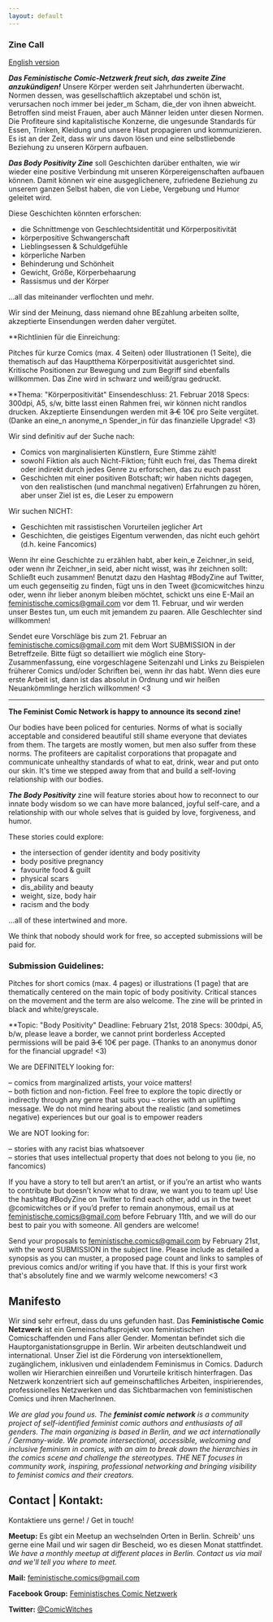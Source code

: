 ```yaml
---
layout: default
---
```

### Zine Call

[English version](#English)

***Das Feministische Comic-Netzwerk freut sich, das zweite Zine anzukündigen!*** 
Unsere Körper werden seit Jahrhunderten überwacht. Normen dessen, was gesellschaftlich akzeptabel und schön ist, verursachen noch immer bei jeder_m Scham, die_der von ihnen abweicht. Betroffen sind meist Frauen, aber auch Männer leiden unter diesen Normen. Die Profiteure sind kapitalistische Konzerne, die ungesunde Standards für Essen, Trinken, Kleidung und unsere Haut propagieren und kommunizieren. Es ist an der Zeit, dass wir uns davon lösen und eine selbstliebende Beziehung zu unseren Körpern aufbauen.

***Das Body Positivity Zine*** soll Geschichten darüber enthalten, wie wir wieder eine positive Verbindung mit unseren Körpereigenschaften aufbauen können. Damit können wir eine ausgeglichenere, zufriedene Beziehung zu unserem ganzen Selbst haben, die von Liebe, Vergebung und Humor geleitet wird.

Diese Geschichten könnten erforschen:
- die Schnittmenge von Geschlechtsidentität und Körperpositivität
- körperpositive Schwangerschaft
- Lieblingsessen & Schuldgefühle
- körperliche Narben
- Behinderung und Schönheit
- Gewicht, Größe, Körperbehaarung
- Rassismus und der Körper
    
...all das miteinander verflochten und mehr.

Wir sind der Meinung, dass niemand ohne BEzahlung arbeiten sollte, akzeptierte Einsendungen werden daher vergütet.

**Richtlinien für die Einreichung:

Pitches für kurze Comics (max. 4 Seiten) oder Illustrationen (1 Seite), die thematisch auf das Hauptthema Körperpositivität ausgerichtet sind. Kritische Positionen zur Bewegung und zum Begriff sind ebenfalls willkommen. Das Zine wird in schwarz und weiß/grau gedruckt. 

**Thema: "Körperpositivität"
Einsendeschluss: 21. Februar 2018
Specs: 300dpi, A5, s/w, bitte lasst einen Rahmen frei, wir können nicht randlos drucken.
Akzeptierte Einsendungen werden mit ~~3 €~~ 10€ pro Seite vergütet. (Danke an eine_n anonyme_n Spender_in für das finanzielle Upgrade! <3)

Wir sind definitiv auf der Suche nach:

- Comics von marginalisierten Künstlern, Eure Stimme zählt!    
- sowohl Fiktion als auch Nicht-Fiktion; fühlt euch frei, das Thema direkt oder indirekt durch jedes Genre zu erforschen, das zu euch passt
- Geschichten mit einer positiven Botschaft; wir haben nichts dagegen, von den realistischen (und manchmal negativen) Erfahrungen zu hören, aber unser Ziel ist es, die Leser zu empowern

Wir suchen NICHT:

- Geschichten mit rassistischen Vorurteilen jeglicher Art  
- Geschichten, die geistiges Eigentum verwenden, das nicht euch gehört (d.h. keine Fancomics)


Wenn ihr eine Geschichte zu erzählen habt, aber kein_e Zeichner_in seid, oder wenn ihr Zeichner_in seid, aber nicht wisst, was ihr zeichnen sollt: Schließt euch zusammen! Benutzt dazu den Hashtag #BodyZine auf Twitter, um euch gegenseitig zu finden, fügt uns in den Tweet @comicwitches hinzu oder, wenn ihr lieber anonym bleiben möchtet, schickt uns eine E-Mail an feministische.comics@gmail.com vor dem 11. Februar, und wir werden unser Bestes tun, um euch mit jemandem zu paaren. Alle Geschlechter sind willkommen!

Sendet eure Vorschläge bis zum 21. Februar an feministische.comics@gmail.com mit dem Wort SUBMISSION in der Betreffzeile. Bitte fügt so detailliert wie möglich eine Story-Zusammenfassung, eine vorgeschlagene Seitenzahl und Links zu Beispielen früherer Comics und/oder Schriften bei, wenn ihr das habt. Wenn dies eure erste Arbeit ist, dann ist das absolut in Ordnung und wir heißen Neuankömmlinge herzlich willkommen! <3

-------------------------------------------------------------------------------------------------------------------------------------
<a name="English"></a>

**The Feminist Comic Network is happy to announce its second zine!** 

Our bodies have been policed for centuries. Norms of what is socially acceptable and considered beautiful still shame everyone that deviates from them. The targets are mostly women, but men also suffer from these norms. The profiteers are capitalist corporations that propagate and communicate unhealthy standards of what to eat, drink, wear and put onto our skin. It's time we stepped away from that and build a self-loving relationship with our bodies.

***The Body Positivity*** zine will feature stories about how to reconnect to our innate body wisdom so we can have more balanced, joyful self-care, and a relationship with our whole selves that is guided by love, forgiveness, and humor.

These stories could explore:
- the intersection of gender identity and body positivity
- body positive pregnancy
- favourite food & guilt
- physical scars
- dis_ability and    beauty
- weight, size, body hair
- racism and the body
    
...all of these intertwined and more.

We think that nobody should work for free, so accepted submissions will be paid for.

### Submission Guidelines:

Pitches for short comics (max. 4 pages) or illustrations (1 page) that are thematically centered on the main topic of body positivity. Critical stances on the movement and the term are also welcome. The zine will be printed in black and white/greyscale. 

**Topic: "Body Positivity"
Deadline: February 21st, 2018
Specs: 300dpi, A5, b/w, please leave a border, we cannot print borderless
Accepted permissions will be paid ~~3 €~~ 10€ per page. (Thanks to an anonymus donor for the financial upgrade! <3)

We are DEFINITELY looking for:

– comics from marginalized artists, your voice matters!    
– both fiction and non-fiction. Feel free to explore the topic directly or indirectly through any genre that suits you
– stories with an uplifting message. We do not mind hearing about the realistic (and sometimes negative) experiences but our goal is to empower readers

We are NOT looking for:

– stories with any racist bias whatsoever    
– stories that uses intellectual property that does not belong to you (ie, no fancomics)


If you have a story to tell but aren’t an artist, or if you’re an artist who wants to contribute but doesn’t know what to draw, we want you to team up! Use the hashtag #BodyZine on Twitter to find each other, add us in the tweet @comicwitches or if you’d prefer to remain anonymous, email us at feministische.comics@gmail.com before February 11th, and we will do our best to pair you with someone. All genders are welcome!

Send your proposals to feministische.comics@gmail.com by February 21st, with the word SUBMISSION in the subject line. Please include as detailed a synopsis as you can muster, a proposed page count and links to samples of previous comics and/or writing if you have that. If this is your first work that's absolutely fine and we warmly welcome newcomers! <3



## Manifesto
Wir sind sehr erfreut, dass du uns gefunden hast. Das **Feministische Comic Netzwerk** ist ein Gemeinschaftsprojekt von feministischen Comicschaffenden und Fans aller Gender. Momentan befindet sich die Hauptorganistationsgruppe in Berlin. Wir arbeiten deutschlandweit und international. Unser Ziel ist die Förderung von intersektionellem, zugänglichem, inklusiven und einladendem Feminismus in Comics. Dadurch wollen wir Hierarchien einreißen und Vorurteile kritisch hinterfragen. Das Netzwerk konzentriert sich auf gemeinschaftliches Arbeiten, inspirierendes, professionelles Netzwerken und das Sichtbarmachen von feministischen Comics und ihren MacherInnen.

*We are glad you found us. The **feminist comic network** is a community project of self-identified feminist comic authors and enthusiasts of all genders. The main organizing is based in Berlin, and we act internationally / Germany-wide. We promote intersectional, accessible, welcoming and inclusive feminism in comics, with an aim to break down the hierarchies in the comics scene and challenge the stereotypes. THE NET focuses in community work, inspiring, professional networking and bringing visibility to feminist comics and their creators.*

## Contact | Kontakt:
Kontaktiere uns gerne! / Get in touch!

**Meetup:** Es gibt ein Meetup an wechselnden Orten in Berlin. Schreib' uns gerne eine Mail und wir sagen dir Bescheid, wo es diesen Monat stattfindet.  
*We have a monthly meetup at different places in Berlin. Contact us via mail and we'll tell you where to meet.*

**Mail:** <feministische.comics@gmail.com>

**Facebook Group:** [Feministisches Comic Netzwerk](https://www.facebook.com/groups/1712474105664302)

**Twitter:** [@ComicWitches](https://twitter.com/comicwitches)

